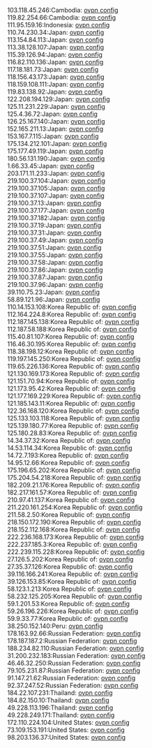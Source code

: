 103.118.45.246:Cambodia: [ovpn config](vpn/103_118_45_246.ovpn)  
119.82.254.66:Cambodia: [ovpn config](vpn/119_82_254_66.ovpn)  
111.95.159.16:Indonesia: [ovpn config](vpn/111_95_159_16.ovpn)  
110.74.230.34:Japan: [ovpn config](vpn/110_74_230_34.ovpn)  
113.154.84.113:Japan: [ovpn config](vpn/113_154_84_113.ovpn)  
113.38.128.107:Japan: [ovpn config](vpn/113_38_128_107.ovpn)  
115.39.126.94:Japan: [ovpn config](vpn/115_39_126_94.ovpn)  
116.82.110.136:Japan: [ovpn config](vpn/116_82_110_136.ovpn)  
117.18.181.73:Japan: [ovpn config](vpn/117_18_181_73.ovpn)  
118.156.43.173:Japan: [ovpn config](vpn/118_156_43_173.ovpn)  
118.159.108.111:Japan: [ovpn config](vpn/118_159_108_111.ovpn)  
119.83.138.92:Japan: [ovpn config](vpn/119_83_138_92.ovpn)  
122.208.194.129:Japan: [ovpn config](vpn/122_208_194_129.ovpn)  
125.11.231.229:Japan: [ovpn config](vpn/125_11_231_229.ovpn)  
125.4.36.72:Japan: [ovpn config](vpn/125_4_36_72.ovpn)  
126.25.167.140:Japan: [ovpn config](vpn/126_25_167_140.ovpn)  
152.165.211.13:Japan: [ovpn config](vpn/152_165_211_13.ovpn)  
153.167.7.115:Japan: [ovpn config](vpn/153_167_7_115.ovpn)  
175.134.212.101:Japan: [ovpn config](vpn/175_134_212_101.ovpn)  
175.177.49.119:Japan: [ovpn config](vpn/175_177_49_119.ovpn)  
180.56.131.190:Japan: [ovpn config](vpn/180_56_131_190.ovpn)  
1.66.33.45:Japan: [ovpn config](vpn/1_66_33_45.ovpn)  
203.171.11.233:Japan: [ovpn config](vpn/203_171_11_233.ovpn)  
219.100.37.104:Japan: [ovpn config](vpn/219_100_37_104.ovpn)  
219.100.37.105:Japan: [ovpn config](vpn/219_100_37_105.ovpn)  
219.100.37.107:Japan: [ovpn config](vpn/219_100_37_107.ovpn)  
219.100.37.13:Japan: [ovpn config](vpn/219_100_37_13.ovpn)  
219.100.37.177:Japan: [ovpn config](vpn/219_100_37_177.ovpn)  
219.100.37.182:Japan: [ovpn config](vpn/219_100_37_182.ovpn)  
219.100.37.19:Japan: [ovpn config](vpn/219_100_37_19.ovpn)  
219.100.37.31:Japan: [ovpn config](vpn/219_100_37_31.ovpn)  
219.100.37.49:Japan: [ovpn config](vpn/219_100_37_49.ovpn)  
219.100.37.51:Japan: [ovpn config](vpn/219_100_37_51.ovpn)  
219.100.37.55:Japan: [ovpn config](vpn/219_100_37_55.ovpn)  
219.100.37.58:Japan: [ovpn config](vpn/219_100_37_58.ovpn)  
219.100.37.86:Japan: [ovpn config](vpn/219_100_37_86.ovpn)  
219.100.37.87:Japan: [ovpn config](vpn/219_100_37_87.ovpn)  
219.100.37.96:Japan: [ovpn config](vpn/219_100_37_96.ovpn)  
39.110.75.23:Japan: [ovpn config](vpn/39_110_75_23.ovpn)  
58.89.121.96:Japan: [ovpn config](vpn/58_89_121_96.ovpn)  
110.14.153.108:Korea Republic of: [ovpn config](vpn/110_14_153_108.ovpn)  
112.164.224.8:Korea Republic of: [ovpn config](vpn/112_164_224_8.ovpn)  
112.187.145.138:Korea Republic of: [ovpn config](vpn/112_187_145_138.ovpn)  
112.187.58.188:Korea Republic of: [ovpn config](vpn/112_187_58_188.ovpn)  
115.40.81.107:Korea Republic of: [ovpn config](vpn/115_40_81_107.ovpn)  
116.46.30.195:Korea Republic of: [ovpn config](vpn/116_46_30_195.ovpn)  
118.38.198.12:Korea Republic of: [ovpn config](vpn/118_38_198_12.ovpn)  
119.197.145.250:Korea Republic of: [ovpn config](vpn/119_197_145_250.ovpn)  
119.65.226.136:Korea Republic of: [ovpn config](vpn/119_65_226_136.ovpn)  
121.130.169.173:Korea Republic of: [ovpn config](vpn/121_130_169_173.ovpn)  
121.151.70.94:Korea Republic of: [ovpn config](vpn/121_151_70_94.ovpn)  
121.173.95.42:Korea Republic of: [ovpn config](vpn/121_173_95_42.ovpn)  
121.177.169.229:Korea Republic of: [ovpn config](vpn/121_177_169_229.ovpn)  
121.185.143.11:Korea Republic of: [ovpn config](vpn/121_185_143_11.ovpn)  
122.36.168.120:Korea Republic of: [ovpn config](vpn/122_36_168_120.ovpn)  
125.133.103.118:Korea Republic of: [ovpn config](vpn/125_133_103_118.ovpn)  
125.139.180.77:Korea Republic of: [ovpn config](vpn/125_139_180_77.ovpn)  
125.180.28.83:Korea Republic of: [ovpn config](vpn/125_180_28_83.ovpn)  
14.34.37.32:Korea Republic of: [ovpn config](vpn/14_34_37_32.ovpn)  
14.53.114.34:Korea Republic of: [ovpn config](vpn/14_53_114_34.ovpn)  
14.72.7.193:Korea Republic of: [ovpn config](vpn/14_72_7_193.ovpn)  
14.95.12.66:Korea Republic of: [ovpn config](vpn/14_95_12_66.ovpn)  
175.196.65.202:Korea Republic of: [ovpn config](vpn/175_196_65_202.ovpn)  
175.204.54.218:Korea Republic of: [ovpn config](vpn/175_204_54_218.ovpn)  
182.209.21.176:Korea Republic of: [ovpn config](vpn/182_209_21_176.ovpn)  
182.217.161.57:Korea Republic of: [ovpn config](vpn/182_217_161_57.ovpn)  
210.97.41.137:Korea Republic of: [ovpn config](vpn/210_97_41_137.ovpn)  
211.220.161.254:Korea Republic of: [ovpn config](vpn/211_220_161_254.ovpn)  
211.58.2.50:Korea Republic of: [ovpn config](vpn/211_58_2_50.ovpn)  
218.150.172.190:Korea Republic of: [ovpn config](vpn/218_150_172_190.ovpn)  
218.152.112.168:Korea Republic of: [ovpn config](vpn/218_152_112_168.ovpn)  
222.236.168.173:Korea Republic of: [ovpn config](vpn/222_236_168_173.ovpn)  
222.237.185.3:Korea Republic of: [ovpn config](vpn/222_237_185_3.ovpn)  
222.239.115.228:Korea Republic of: [ovpn config](vpn/222_239_115_228.ovpn)  
27.126.5.202:Korea Republic of: [ovpn config](vpn/27_126_5_202.ovpn)  
27.35.37.126:Korea Republic of: [ovpn config](vpn/27_35_37_126.ovpn)  
39.116.166.241:Korea Republic of: [ovpn config](vpn/39_116_166_241.ovpn)  
39.126.153.85:Korea Republic of: [ovpn config](vpn/39_126_153_85.ovpn)  
58.123.1.213:Korea Republic of: [ovpn config](vpn/58_123_1_213.ovpn)  
58.232.125.205:Korea Republic of: [ovpn config](vpn/58_232_125_205.ovpn)  
59.1.201.53:Korea Republic of: [ovpn config](vpn/59_1_201_53.ovpn)  
59.26.196.226:Korea Republic of: [ovpn config](vpn/59_26_196_226.ovpn)  
59.9.33.77:Korea Republic of: [ovpn config](vpn/59_9_33_77.ovpn)  
38.250.152.140:Peru: [ovpn config](vpn/38_250_152_140.ovpn)  
178.163.92.66:Russian Federation: [ovpn config](vpn/178_163_92_66.ovpn)  
178.187.187.2:Russian Federation: [ovpn config](vpn/178_187_187_2.ovpn)  
188.234.82.110:Russian Federation: [ovpn config](vpn/188_234_82_110.ovpn)  
31.200.232.183:Russian Federation: [ovpn config](vpn/31_200_232_183.ovpn)  
46.46.32.250:Russian Federation: [ovpn config](vpn/46_46_32_250.ovpn)  
79.105.231.87:Russian Federation: [ovpn config](vpn/79_105_231_87.ovpn)  
91.147.21.62:Russian Federation: [ovpn config](vpn/91_147_21_62.ovpn)  
92.37.247.52:Russian Federation: [ovpn config](vpn/92_37_247_52.ovpn)  
184.22.107.231:Thailand: [ovpn config](vpn/184_22_107_231.ovpn)  
184.82.150.10:Thailand: [ovpn config](vpn/184_82_150_10.ovpn)  
49.228.113.196:Thailand: [ovpn config](vpn/49_228_113_196.ovpn)  
49.228.249.171:Thailand: [ovpn config](vpn/49_228_249_171.ovpn)  
172.110.224.104:United States: [ovpn config](vpn/172_110_224_104.ovpn)  
73.109.153.191:United States: [ovpn config](vpn/73_109_153_191.ovpn)  
98.203.136.37:United States: [ovpn config](vpn/98_203_136_37.ovpn)  
